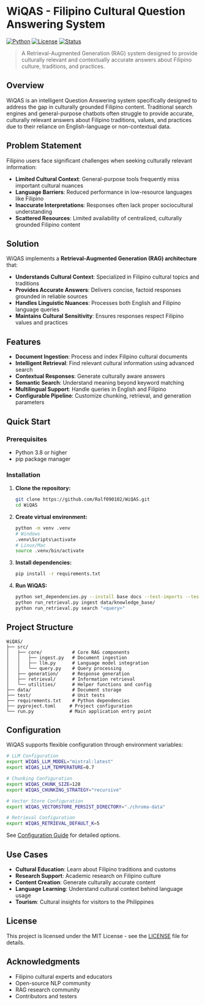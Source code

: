 # WiQAS - Filipino Cultural Question Answering System

[![Python](https://img.shields.io/badge/python-3.8+-blue.svg)](https://www.python.org/downloads/)
[![License](https://img.shields.io/badge/license-MIT-green.svg)](LICENSE)
[![Status](https://img.shields.io/badge/status-work--in--progress-yellow.svg)](https://github.com/Ralf090102/WiQAS)

> A Retrieval-Augmented Generation (RAG) system designed to provide culturally relevant and contextually accurate answers about Filipino culture, traditions, and practices.

## Overview

WiQAS is an intelligent Question Answering system specifically designed to address the gap in culturally grounded Filipino content. Traditional search engines and general-purpose chatbots often struggle to provide accurate, culturally relevant answers about Filipino traditions, values, and practices due to their reliance on English-language or non-contextual data.

## Problem Statement

Filipino users face significant challenges when seeking culturally relevant information:

- **Limited Cultural Context**: General-purpose tools frequently miss important cultural nuances
- **Language Barriers**: Reduced performance in low-resource languages like Filipino
- **Inaccurate Interpretations**: Responses often lack proper sociocultural understanding
- **Scattered Resources**: Limited availability of centralized, culturally grounded Filipino content

## Solution

WiQAS implements a **Retrieval-Augmented Generation (RAG) architecture** that:

- **Understands Cultural Context**: Specialized in Filipino cultural topics and traditions
- **Provides Accurate Answers**: Delivers concise, factoid responses grounded in reliable sources
- **Handles Linguistic Nuances**: Processes both English and Filipino language queries
- **Maintains Cultural Sensitivity**: Ensures responses respect Filipino values and practices

## Features

- **Document Ingestion**: Process and index Filipino cultural documents
- **Intelligent Retrieval**: Find relevant cultural information using advanced search
- **Contextual Responses**: Generate culturally aware answers
- **Semantic Search**: Understand meaning beyond keyword matching
- **Multilingual Support**: Handle queries in English and Filipino
- **Configurable Pipeline**: Customize chunking, retrieval, and generation parameters

## Quick Start

### Prerequisites

- Python 3.8 or higher
- pip package manager

### Installation

1. **Clone the repository:**
   ```bash
   git clone https://github.com/Ralf090102/WiQAS.git
   cd WiQAS
   ```

2. **Create virtual environment:**
   ```bash
   python -m venv .venv
   # Windows
   .venv\Scripts\activate
   # Linux/Mac
   source .venv/bin/activate
   ```

3. **Install dependencies:**
   ```bash
   pip install -r requirements.txt
   ```

4. **Run WiQAS:**
   ```bash
   python set_dependencies.py --install base docs --test-imports --test-models --health-check
   python run_retrieval.py ingest data/knowledge_base/
   python run_retrieval.py search "<query>"
   ```

## Project Structure

```
WiQAS/
├── src/
│   ├── core/           # Core RAG components
│   │   ├── ingest.py   # Document ingestion
│   │   ├── llm.py      # Language model integration
│   │   └── query.py    # Query processing
│   ├── generation/     # Response generation
│   ├── retrieval/      # Information retrieval
│   └── utilities/      # Helper functions and config
├── data/               # Document storage
├── test/               # Unit tests
├── requirements.txt    # Python dependencies
├── pyproject.toml     # Project configuration
└── run.py             # Main application entry point
```

## Configuration

WiQAS supports flexible configuration through environment variables:

```bash
# LLM Configuration
export WIQAS_LLM_MODEL="mistral:latest"
export WIQAS_LLM_TEMPERATURE=0.7

# Chunking Configuration
export WIQAS_CHUNK_SIZE=128
export WIQAS_CHUNKING_STRATEGY="recursive"

# Vector Store Configuration
export WIQAS_VECTORSTORE_PERSIST_DIRECTORY="./chroma-data"

# Retrieval Configuration
export WIQAS_RETRIEVAL_DEFAULT_K=5
```

See [Configuration Guide](docs/configuration.md) for detailed options.

## Use Cases

- **Cultural Education**: Learn about Filipino traditions and customs
- **Research Support**: Academic research on Filipino culture
- **Content Creation**: Generate culturally accurate content
- **Language Learning**: Understand cultural context behind language usage
- **Tourism**: Cultural insights for visitors to the Philippines

## License

This project is licensed under the MIT License - see the [LICENSE](LICENSE) file for details.

## Acknowledgments

- Filipino cultural experts and educators
- Open-source NLP community
- RAG research community
- Contributors and testers
